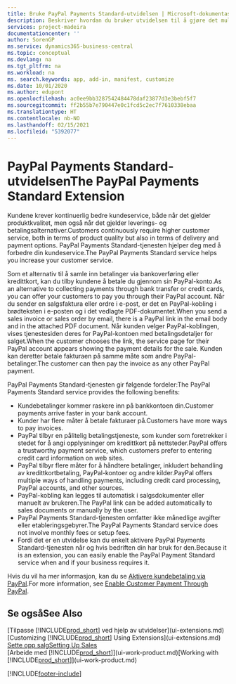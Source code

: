 ```yaml
---
title: Bruke PayPal Payments Standard-utvidelsen | Microsoft-dokumentasjon
description: Beskriver hvordan du bruker utvidelsen til å gjøre det mulig for kunder å betale med PayPal.
services: project-madeira
documentationcenter: ''
author: SorenGP
ms.service: dynamics365-business-central
ms.topic: conceptual
ms.devlang: na
ms.tgt_pltfrm: na
ms.workload: na
ms. search.keywords: app, add-in, manifest, customize
ms.date: 10/01/2020
ms.author: edupont
ms.openlocfilehash: ac0ee9bb3287542484478daf23877d3e3bebf5f7
ms.sourcegitcommit: ff2b55b7e790447e0c1fcd5c2ec7f7610338ebaa
ms.translationtype: HT
ms.contentlocale: nb-NO
ms.lasthandoff: 02/15/2021
ms.locfileid: "5392077"
---
```

# <a name="the-paypal-payments-standard-extension"></a><span data-ttu-id="4b4bb-103">PayPal Payments Standard-utvidelsen</span><span class="sxs-lookup"><span data-stu-id="4b4bb-103">The PayPal Payments Standard Extension</span></span>
<span data-ttu-id="4b4bb-104">Kundene krever kontinuerlig bedre kundeservice, både når det gjelder produktkvalitet, men også når det gjelder leverings- og betalingsalternativer.</span><span class="sxs-lookup"><span data-stu-id="4b4bb-104">Customers continuously require higher customer service, both in terms of product quality but also in terms of delivery and payment options.</span></span> <span data-ttu-id="4b4bb-105">PayPal Payments Standard-tjenesten hjelper deg med å forbedre din kundeservice.</span><span class="sxs-lookup"><span data-stu-id="4b4bb-105">The PayPal Payments Standard service helps you increase your customer service.</span></span>

<span data-ttu-id="4b4bb-106">Som et alternativ til å samle inn betalinger via bankoverføring eller kredittkort, kan du tilby kundene å betale du gjennom sin PayPal-konto.</span><span class="sxs-lookup"><span data-stu-id="4b4bb-106">As an alternative to collecting payments through bank transfer or credit cards, you can offer your customers to pay you through their PayPal account.</span></span> <span data-ttu-id="4b4bb-107">Når du sender en salgsfaktura eller ordre i e-post, er det en PayPal-kobling i brødteksten i e-posten og i det vedlagte PDF-dokumentet.</span><span class="sxs-lookup"><span data-stu-id="4b4bb-107">When you send a sales invoice or sales order by email, there is a PayPal link in the email body and in the attached PDF document.</span></span> <span data-ttu-id="4b4bb-108">Når kunden velger PayPal-koblingen, vises tjenestesiden deres for PayPal-kontoen med betalingsdetaljer for salget.</span><span class="sxs-lookup"><span data-stu-id="4b4bb-108">When the customer chooses the link, the service page for their PayPal account appears showing the payment details for the sale.</span></span> <span data-ttu-id="4b4bb-109">Kunden kan deretter betale fakturaen på samme måte som andre PayPal-betalinger.</span><span class="sxs-lookup"><span data-stu-id="4b4bb-109">The customer can then pay the invoice as any other PayPal payment.</span></span>

<span data-ttu-id="4b4bb-110">PayPal Payments Standard-tjenesten gir følgende fordeler:</span><span class="sxs-lookup"><span data-stu-id="4b4bb-110">The PayPal Payments Standard service provides the following benefits:</span></span>

* <span data-ttu-id="4b4bb-111">Kundebetalinger kommer raskere inn på bankkontoen din.</span><span class="sxs-lookup"><span data-stu-id="4b4bb-111">Customer payments arrive faster in your bank account.</span></span>
* <span data-ttu-id="4b4bb-112">Kunder har flere måter å betale fakturaer på.</span><span class="sxs-lookup"><span data-stu-id="4b4bb-112">Customers have more ways to pay invoices.</span></span>
* <span data-ttu-id="4b4bb-113">PayPal tilbyr en pålitelig betalingstjeneste, som kunder som foretrekker i stedet for å angi opplysninger om kredittkort på nettsteder.</span><span class="sxs-lookup"><span data-stu-id="4b4bb-113">PayPal offers a trustworthy payment service, which customers prefer to entering credit card information on web sites.</span></span>
* <span data-ttu-id="4b4bb-114">PayPal tilbyr flere måter for å håndtere betalinger, inkludert behandling av kredittkortbetaling, PayPal-kontoer og andre kilder.</span><span class="sxs-lookup"><span data-stu-id="4b4bb-114">PayPal offers multiple ways of handling payments, including credit card processing, PayPal accounts, and other sources.</span></span>
* <span data-ttu-id="4b4bb-115">PayPal-kobling kan legges til automatisk i salgsdokumenter eller manuelt av brukeren.</span><span class="sxs-lookup"><span data-stu-id="4b4bb-115">The PayPal link can be added automatically to sales documents or manually by the user.</span></span>
* <span data-ttu-id="4b4bb-116">PayPal Payments Standard-tjenesten omfatter ikke månedlige avgifter eller etableringsgebyrer.</span><span class="sxs-lookup"><span data-stu-id="4b4bb-116">The PayPal Payments Standard service does not involve monthly fees or setup fees.</span></span>
* <span data-ttu-id="4b4bb-117">Fordi det er en utvidelse kan du enkelt aktivere PayPal Payments Standard-tjenesten når og hvis bedriften din har bruk for den.</span><span class="sxs-lookup"><span data-stu-id="4b4bb-117">Because it is an extension, you can easily enable the PayPal Payment Standard service when and if your business requires it.</span></span>  

<span data-ttu-id="4b4bb-118">Hvis du vil ha mer informasjon, kan du se [Aktivere kundebetaling via PayPal](sales-how-enable-payment-service-extensions.md).</span><span class="sxs-lookup"><span data-stu-id="4b4bb-118">For more information, see [Enable Customer Payment Through PayPal](sales-how-enable-payment-service-extensions.md).</span></span>

## <a name="see-also"></a><span data-ttu-id="4b4bb-119">Se også</span><span class="sxs-lookup"><span data-stu-id="4b4bb-119">See Also</span></span>
<span data-ttu-id="4b4bb-120">[Tilpasse [!INCLUDE[prod_short](includes/prod_short.md)] ved hjelp av utvidelser](ui-extensions.md)</span><span class="sxs-lookup"><span data-stu-id="4b4bb-120">[Customizing [!INCLUDE[prod_short](includes/prod_short.md)] Using Extensions](ui-extensions.md)</span></span>  
[<span data-ttu-id="4b4bb-121">Sette opp salg</span><span class="sxs-lookup"><span data-stu-id="4b4bb-121">Setting Up Sales</span></span>](sales-setup-sales.md)  
<span data-ttu-id="4b4bb-122">[Arbeide med [!INCLUDE[prod_short](includes/prod_short.md)]](ui-work-product.md)</span><span class="sxs-lookup"><span data-stu-id="4b4bb-122">[Working with [!INCLUDE[prod_short](includes/prod_short.md)]](ui-work-product.md)</span></span>


[!INCLUDE[footer-include](includes/footer-banner.md)]